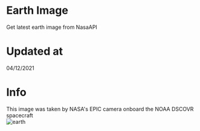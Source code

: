 # Earth Image
Get latest earth image from NasaAPI

<!-- Earth Image Update -->
# Updated at 
04/12/2021 <br> 
# Info
This image was taken by NASA's EPIC camera onboard the NOAA DSCOVR spacecraft <br> 
![earth](https://api.nasa.gov/EPIC/archive/natural/2021/12/04/png/epic_1b_20211204004555.png?api_key=V80HNcPBnQWG82pxQoF7UZtXG7ga5XaLHQehkKXG) 
<!-- /Earth Image Update -->